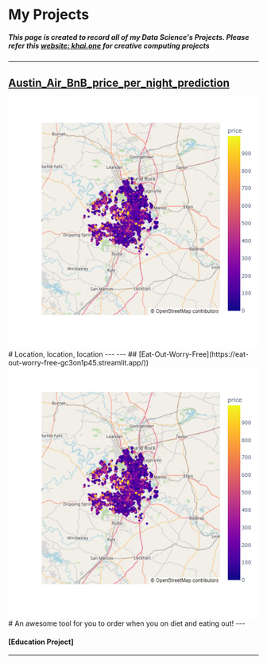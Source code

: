 # My Projects

##### This page is created to record all of my Data Science's Projects. Please refer this [website: khai.one](https://khai.one/) for creative computing projects

---
## [Austin_Air_BnB_price_per_night_prediction](https://github.com/Khaihuyennguyen/Austin_Air_BnB_price_per_night_prediction)
<img src="images/Austin_Air_BnB.png"/>
# Location, location, location
---
---
## [Eat-Out-Worry-Free](https://eat-out-worry-free-gc3on1p45.streamlit.app/))
<img src="images/Austin_Air_BnB.png"/>
# An awesome tool for you to order when you on diet and eating out!
---

#### [Education Project]

---



